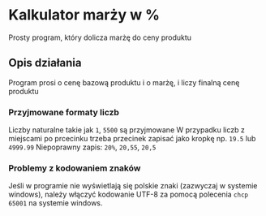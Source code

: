 # Kalkulator marży w %

Prosty program, który dolicza marżę do ceny produktu

## Opis działania

Program prosi o cenę bazową produktu i o marżę, i liczy finalną cenę produktu
### Przyjmowane formaty liczb

Liczby naturalne takie jak `1`, `5500` są przyjmowane
W przypadku liczb z miejscami po prcecinku trzeba przecinek zapisać jako kropkę np. `19.5` lub `4999.99`
Niepoprawny zapis: `20%`, `20,55`, `20,5`
### Problemy z kodowaniem znaków

Jeśli w programie nie wyświetlają się polskie znaki (zazwyczaj w systemie windows), należy włączyć kodowanie UTF-8 za pomocą polecenia `chcp 65001` na systemie windows.
